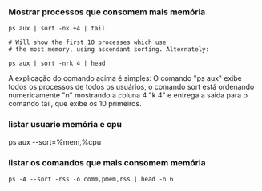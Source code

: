 ### Mostrar processos que consomem mais memória

    ps aux | sort -nk +4 | tail

    # Will show the first 10 processes which use
    # the most memory, using ascendant sorting. Alternately:

    ps aux | sort -nrk 4 | head

A explicação do comando acima é simples:
O comando "ps aux" exibe todos os processos de todos os usuários, o comando sort está ordenando numericamente "n" mostrando a coluna 4 "k 4" e entrega a saida para o comando tail, que exibe os 10 primeiros.

### listar usuario memória e cpu

ps aux --sort=%mem,%cpu

### listar os comandos que mais consomem memória

    ps -A --sort -rss -o comm,pmem,rss | head -n 6


